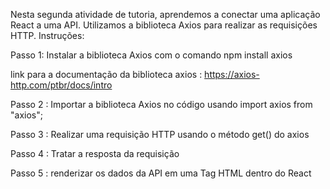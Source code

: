 Nesta segunda atividade de tutoria, aprendemos a conectar uma aplicação React a uma API. 
Utilizamos a biblioteca Axios para realizar as requisições HTTP.
Instruções:


Passo 1:  Instalar a biblioteca Axios com o comando   npm install axios

link para a documentação da biblioteca axios :    https://axios-http.com/ptbr/docs/intro


Passo 2 : Importar a biblioteca Axios no código usando   import axios from "axios";


Passo 3 : Realizar uma requisição HTTP usando o método get() do axios


Passo 4 : Tratar a resposta da requisição


Passo 5 : renderizar os dados da API em uma Tag HTML dentro do React
